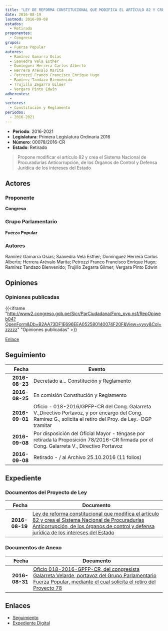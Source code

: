 ```yaml
---
title: "LEY DE REFORMA CONSTITUCIONAL QUE MODIFICA EL ARTÍCULO 82 Y CREA EL SISTEMA NACIONAL DE PROCURADURÍAS ANTICORRUPCIÓN, DE LOS ÓRGANOS DE CONTROL Y DEFENSA JURÍDICA DE LOS INTERESES DEL ESTADO"
date: 2016-08-19
lastmod: 2016-09-08
estados: 
  - Retirado
proponentes: 
  - Congreso
grupos: 
  - Fuerza Popular
autores: 
  - Ramírez Gamarra Osías
  - Saavedra Vela Esther
  - Domínguez Herrera Carlos Alberto
  - Herrera Arévalo Marita
  - Petrozzi Franco Francisco Enrique Hugo
  - Ramírez Tandazo Bienvenido
  - Trujillo Zegarra Gilmer
  - Vergara Pinto Edwin
adherentes: 
  - 
sectores: 
  - Constitución y Reglamento
periodos: 
  - 2016-2021
---
```


- **Periodo**: 2016-2021
- **Legislatura**: Primera Legislatura Ordinaria 2016
- **Número**: 00078/2016-CR
- **Estado**: Retirado

> Propone modificar el artículo 82 y crea el Sistema Nacional de Procuradurías Anticorrupción, de los Órganos de Control y Defensa Jurídica de los intereses del Estado


## Actores

### Proponente

**Congreso**

### Grupo Parlamentario

**Fuerza Popular**

### Autores

Ramírez Gamarra Osías; Saavedra Vela Esther; Domínguez Herrera Carlos Alberto; Herrera Arévalo Marita; Petrozzi Franco Francisco Enrique Hugo; Ramírez Tandazo Bienvenido; Trujillo Zegarra Gilmer; Vergara Pinto Edwin


## Opiniones

### Opiniones publicadas

{{<iframe "http://www2.congreso.gob.pe/Sicr/ParCiudadana/Foro_pvp.nsf/RepOpiweb04?OpenForm&Db=B2AA73DF1E696EEA052580140074F20F&View=yyyy&Col=zzzzz" "Opiniones publicadas" >}}

[Enlace](http://www2.congreso.gob.pe/Sicr/ParCiudadana/Foro_pvp.nsf/RepOpiweb04?OpenForm&Db=B2AA73DF1E696EEA052580140074F20F&View=yyyy&Col=zzzzz)

## Seguimiento

| Fecha | Evento |
|------:|--------|
| **2016-08-23** | Decretado a... Constitución y Reglamento|
| **2016-08-25** | En comisión Constitución y Reglamento|
| **2016-09-01** | Oficio - 018-2016/GPFP-CR del Cong. Galarreta V.,Directivo Portavoz, y por encargo del Cong. Ramírez G., solicita el retiro del Proy. de Ley.-DGP tramitar|
| **2016-09-08** | Por disposición del Oficial Mayor - téngase por retirada la Proposición 78/2016-CR firmada por el Cong. Galarreta V., Directivo Portavoz|
| **2016-09-08** | Retirado - / al Archivo 25.10.2016 (11 folios)|


## Expediente


### Documentos del Proyecto de Ley

| Fecha | Documento |
|------:|--------|
| **2016-08-19** | [Ley de reforma constitucional que modifica el artículo 82 y crea el Sistema Nacional de Procuradurías Anticorrupción, de los órganos de control y defensa jurídica de los intereses del Estado](http://www.leyes.congreso.gob.pe/Documentos/2016_2021/Proyectos_de_Ley_y_de_Resoluciones_Legislativas/PL00078_20160819.pdf) |

### Documentos de Anexo

| Fecha | Documento |
|------:|--------|
| **2016-08-31** | [Oficio 018-2016-GPFP-CR, del congresista Galarreta Velarde, portavoz del Grupo Parlamentario Fuerza Popular, mediante el cual solicita el retiro del Proyecto 78](http://www.leyes.congreso.gob.pe/Documentos/2016_2021/Oficios/Congresistas/OFICIO-018-2016-GPFP-CR.pdf) |

## Enlaces 

- [Seguimiento](http://www2.congreso.gob.pe/Sicr/TraDocEstProc/CLProLey2016.nsf/f7fff46988ca05b1052578e100829cc7/e247500cc23325d40525801400795683?OpenDocument)
- [Expediente Digital](http://www2.congreso.gob.pe/Sicr/TraDocEstProc/CLProLey2016.nsf/f7fff46988ca05b1052578e100829cc7/e247500cc23325d40525801400795683?OpenDocument&Click=05257FB7005EB655.eb71d0cf91d8294e05256cdf006b5706/$Body/0.1C6C)
